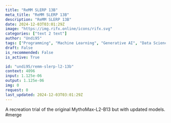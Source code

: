 ```yaml
---
title: "ReMM SLERP 13B"
meta_title: "ReMM SLERP 13B"
description: "ReMM SLERP 13B"
date: 2024-12-03T03:01:29Z
image: "https://img.rifx.online/icons/rifx.svg"
categories: ["text 2 text"]
author: "Undi95"
tags: ["Programming", "Machine Learning", "Generative AI", "Data Science", "Technology/Web"]
draft: False
is_recommended: False
is_active: True

id: "undi95/remm-slerp-l2-13b"
context: 4096
input: 1.125e-06
output: 1.125e-06
img: 0
request: 0
last_updated: 2024-12-03T03:01:29Z
---
```


A recreation trial of the original MythoMax-L2-B13 but with updated models. #merge


